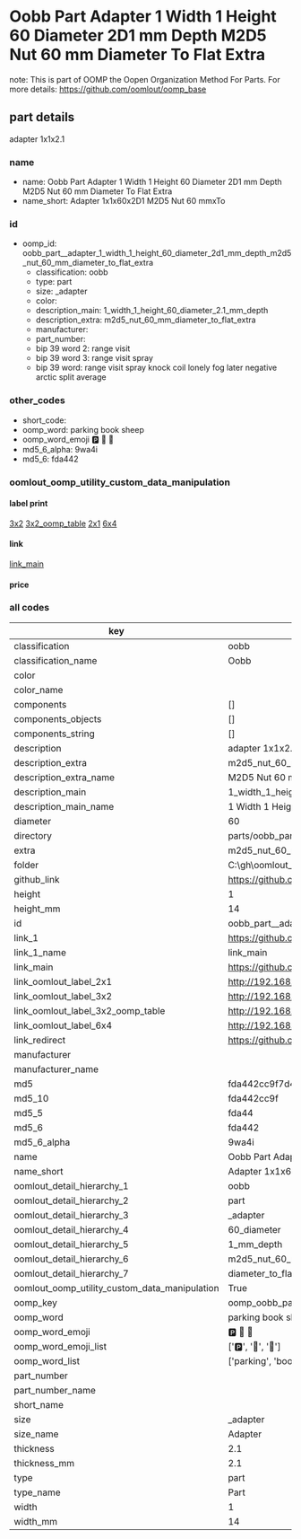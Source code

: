 # Oobb Part  Adapter 1 Width 1 Height 60 Diameter 2D1 mm Depth M2D5 Nut 60 mm Diameter To Flat Extra  

note: This is part of OOMP the Oopen Organization Method For Parts. For more details: https://github.com/oomlout/oomp_base

##  part details
  



 adapter 1x1x2.1



### name
* name: Oobb Part  Adapter 1 Width 1 Height 60 Diameter 2D1 mm Depth M2D5 Nut 60 mm Diameter To Flat Extra
* name_short: Adapter 1x1x60x2D1 M2D5 Nut 60 mmxTo
### id
* oomp_id: oobb_part__adapter_1_width_1_height_60_diameter_2d1_mm_depth_m2d5_nut_60_mm_diameter_to_flat_extra
  * classification: oobb
  * type: part
  * size: _adapter
  * color: 
  * description_main: 1_width_1_height_60_diameter_2.1_mm_depth
  * description_extra: m2d5_nut_60_mm_diameter_to_flat_extra
  * manufacturer: 
  * part_number: 
  * bip 39 word 2: range visit
  * bip 39 word 3: range visit spray
  * bip 39 word: range visit spray knock coil lonely fog later negative arctic split average

### other_codes
* short_code: 
* oomp_word: parking book sheep
* oomp_word_emoji :parking: :book: :sheep:
* md5_6_alpha: 9wa4i
* md5_6: fda442






### oomlout_oomp_utility_custom_data_manipulation
#### label print
[3x2](http://192.168.1.245:1112/?label=oomp%209wa4i)
[3x2_oomp_table](http://192.168.1.108:1112/?label=oomp%209wa4i)
[2x1](http://192.168.1.242:1112/?label=oomp%209wa4i)
[6x4](http://192.168.1.55:1112/?label=oomp%209wa4i)    

#### link

[link_main](https://github.com/oomlout/oomlout_oobb_version_4_generated_parts/tree/main/navigation_oomp/oobb/part/_adapter/1_width_1_height_60_diameter_2.1_mm_depth/m2d5_nut_60_mm_diameter_to_flat_extra/part)                              

#### price







### all codes 
| key | value |  
| --- | --- |  
| classification | oobb |  
| classification_name | Oobb |  
| color |  |  
| color_name |  |  
| components | [] |  
| components_objects | [] |  
| components_string | [] |  
| description |  adapter 1x1x2.1 |  
| description_extra | m2d5_nut_60_mm_diameter_to_flat_extra |  
| description_extra_name | M2D5 Nut 60 mm Diameter To Flat Extra |  
| description_main | 1_width_1_height_60_diameter_2.1_mm_depth |  
| description_main_name | 1 Width 1 Height 60 Diameter 2.1 mm Depth |  
| diameter | 60 |  
| directory | parts/oobb_part__adapter_1_width_1_height_60_diameter_2d1_mm_depth_m2d5_nut_60_mm_diameter_to_flat_extra |  
| extra | m2d5_nut_60_mm_diameter_to_flat |  
| folder | C:\gh\oomlout_oobb_version_4_generated_parts\parts\oobb_part__adapter_1_width_1_height_60_diameter_2d1_mm_depth_m2d5_nut_60_mm_diameter_to_flat_extra |  
| github_link | https://github.com/oomlout/oomlout_oomp_part_src/tree/main/parts/oobb_part__adapter_1_width_1_height_60_diameter_2d1_mm_depth_m2d5_nut_60_mm_diameter_to_flat_extra |  
| height | 1 |  
| height_mm | 14 |  
| id | oobb_part__adapter_1_width_1_height_60_diameter_2d1_mm_depth_m2d5_nut_60_mm_diameter_to_flat_extra |  
| link_1 | https://github.com/oomlout/oomlout_oobb_version_4_generated_parts/tree/main/navigation_oomp/oobb/part/_adapter/1_width_1_height_60_diameter_2.1_mm_depth/m2d5_nut_60_mm_diameter_to_flat_extra/part |  
| link_1_name | link_main |  
| link_main | https://github.com/oomlout/oomlout_oobb_version_4_generated_parts/tree/main/navigation_oomp/oobb/part/_adapter/1_width_1_height_60_diameter_2.1_mm_depth/m2d5_nut_60_mm_diameter_to_flat_extra/part |  
| link_oomlout_label_2x1 | http://192.168.1.242:1112/?label=oomp%209wa4i |  
| link_oomlout_label_3x2 | http://192.168.1.245:1112/?label=oomp%209wa4i |  
| link_oomlout_label_3x2_oomp_table | http://192.168.1.108:1112/?label=oomp%209wa4i |  
| link_oomlout_label_6x4 | http://192.168.1.55:1112/?label=oomp%209wa4i |  
| link_redirect | https://github.com/oomlout/oomlout_oobb_version_4_generated_parts/tree/main/parts/oobb__adapter_01_01_60_2d1_ex_m2d5_nut_60_mm_diameter_to_flat |  
| manufacturer |  |  
| manufacturer_name |  |  
| md5 | fda442cc9f7d4b4a0e96a7bda5fd358e |  
| md5_10 | fda442cc9f |  
| md5_5 | fda44 |  
| md5_6 | fda442 |  
| md5_6_alpha | 9wa4i |  
| name | Oobb Part  Adapter 1 Width 1 Height 60 Diameter 2D1 mm Depth M2D5 Nut 60 mm Diameter To Flat Extra |  
| name_short | Adapter 1x1x60x2D1 M2D5 Nut 60 mmxTo |  
| oomlout_detail_hierarchy_1 | oobb |  
| oomlout_detail_hierarchy_2 | part |  
| oomlout_detail_hierarchy_3 | _adapter |  
| oomlout_detail_hierarchy_4 | 60_diameter |  
| oomlout_detail_hierarchy_5 | 1_mm_depth |  
| oomlout_detail_hierarchy_6 | m2d5_nut_60_mm |  
| oomlout_detail_hierarchy_7 | diameter_to_flat_extra |  
| oomlout_oomp_utility_custom_data_manipulation | True |  
| oomp_key | oomp_oobb_part__adapter_1_width_1_height_60_diameter_2d1_mm_depth_m2d5_nut_60_mm_diameter_to_flat_extra |  
| oomp_word | parking book sheep |  
| oomp_word_emoji | :parking: :book: :sheep: |  
| oomp_word_emoji_list | [':parking:', ':book:', ':sheep:'] |  
| oomp_word_list | ['parking', 'book', 'sheep'] |  
| part_number |  |  
| part_number_name |  |  
| short_name |  |  
| size | _adapter |  
| size_name |  Adapter |  
| thickness | 2.1 |  
| thickness_mm | 2.1 |  
| type | part |  
| type_name | Part |  
| width | 1 |  
| width_mm | 14 |  
